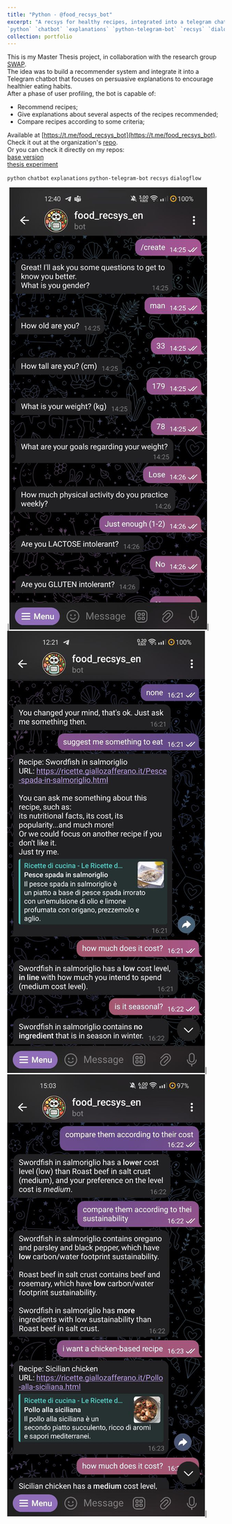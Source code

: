 ```yaml
---
title: "Python - @food_recsys_bot"
excerpt: "A recsys for healthy recipes, integrated into a telegram chatbot and focused on persuasive explanations to encourage users to adopt healthier eating habits.\n
`python` `chatbot` `explanations` `python-telegram-bot` `recsys` `dialogflow`"
collection: portfolio
---
```


This is my Master Thesis project, in collaboration with the research group [SWAP](http://www.di.uniba.it/~swap/). \
The idea was to build a recommender system and integrate it into a Telegram chatbot that focuses on persuasive explanations to encourage healthier eating habits. \
After a phase of user profiling, the bot is capable of:
- Recommend recipes;
- Give explanations about several aspects of the recipes recommended;
- Compare recipes according to some criteria;

Available at [https://t.me/food_recsys_bot](https://t.me/food_recsys_bot). \
Check it out at the organization's [repo](https://github.com/swapUniba/food_recsys_bot). \
Or you can check it directly on my repos: \
[base version](https://github.com/GianFederico/FoodRecSysBot/tree/gianfederico) \
[thesis experiment](https://github.com/GianFederico/FoodRecSysBot/tree/thesis_poli)

`python` `chatbot` `explanations` `python-telegram-bot` `recsys` `dialogflow`

|<img src='/images/bot0.jpg'>|<img src='/images/bot1.jpg'>|<img src='/images/bot3.jpg'>|